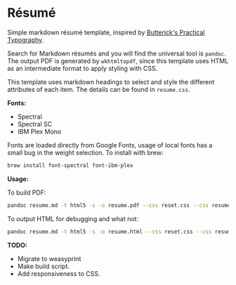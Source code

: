 # Résumé

Simple markdown résumé template, inspired by [Butterick's Practical Typography][practypo].

Search for Markdown résumés and you will find the universal tool is `pandoc`.
The output PDF is generated by `wkhtmltopdf`, since this template uses HTML as
an intermediate format to apply styling with CSS.

This template uses markdown headings to select and style the different attributes
of each item. The details can be found in `resume.css`.

**Fonts:**
- Spectral
- Spectral SC
- IBM Plex Mono

Fonts are loaded directly from Google Fonts, usage of local fonts has a small
bug in the weight selection.
To install with brew:
```bash
brew install font-spectral font-ibm-plex
```

**Usage:**

To build PDF:
```bash
pandoc resume.md -t html5 -s -o resume.pdf --css reset.css --css resume.css --strip-comments

```
To output HTML for debugging and what not:
```bash
pandoc resume.md -t html5 -s -o resume.html --css reset.css --css resume.css --strip-comments
```

**TODO:**
- Migrate to weasyprint
- Make build script.
- Add responsiveness to CSS.

[practypo]: https://practicaltypography.com/resumes.html
